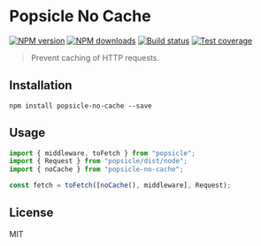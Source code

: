 # Popsicle No Cache

[![NPM version][npm-image]][npm-url]
[![NPM downloads][downloads-image]][downloads-url]
[![Build status][travis-image]][travis-url]
[![Test coverage][coveralls-image]][coveralls-url]

> Prevent caching of HTTP requests.

## Installation

```
npm install popsicle-no-cache --save
```

## Usage

```js
import { middleware, toFetch } from "popsicle";
import { Request } from "popsicle/dist/node";
import { noCache } from "popsicle-no-cache";

const fetch = toFetch([noCache(), middleware], Request);
```

## License

MIT

[npm-image]: https://img.shields.io/npm/v/popsicle-no-cache.svg?style=flat
[npm-url]: https://npmjs.org/package/popsicle-no-cache
[downloads-image]: https://img.shields.io/npm/dm/popsicle-no-cache.svg?style=flat
[downloads-url]: https://npmjs.org/package/popsicle-no-cache
[travis-image]: https://img.shields.io/travis/serviejs/popsicle-no-cache.svg?style=flat
[travis-url]: https://travis-ci.org/serviejs/popsicle-no-cache
[coveralls-image]: https://img.shields.io/coveralls/serviejs/popsicle-no-cache.svg?style=flat
[coveralls-url]: https://coveralls.io/r/serviejs/popsicle-no-cache?branch=master
